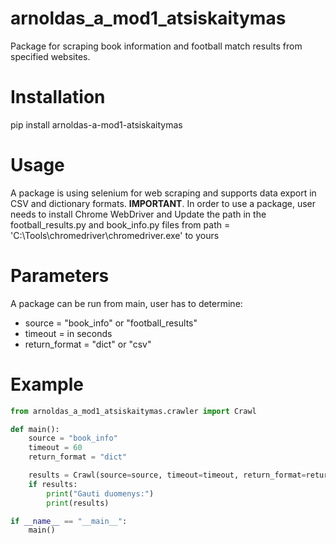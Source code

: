 # **arnoldas_a_mod1_atsiskaitymas**

Package for scraping book information and football match results from specified websites.

# **Installation**
pip install arnoldas-a-mod1-atsiskaitymas

# **Usage**
A package is using selenium for web scraping and supports data export in CSV and dictionary formats. **IMPORTANT**. In order to use a package, user needs to install Chrome WebDriver
and Update the path in the football_results.py and book_info.py files from path = 'C:\\Tools\\chromedriver\\chromedriver.exe' to yours

# **Parameters**
A package can be run from main, user has to determine:
- source = "book_info" or "football_results"
- timeout = in seconds
- return_format = "dict" or "csv"

# **Example**

```python
from arnoldas_a_mod1_atsiskaitymas.crawler import Crawl

def main():
    source = "book_info"
    timeout = 60
    return_format = "dict"

    results = Crawl(source=source, timeout=timeout, return_format=return_format).web_results()
    if results:
        print("Gauti duomenys:")
        print(results)

if __name__ == "__main__":
    main()